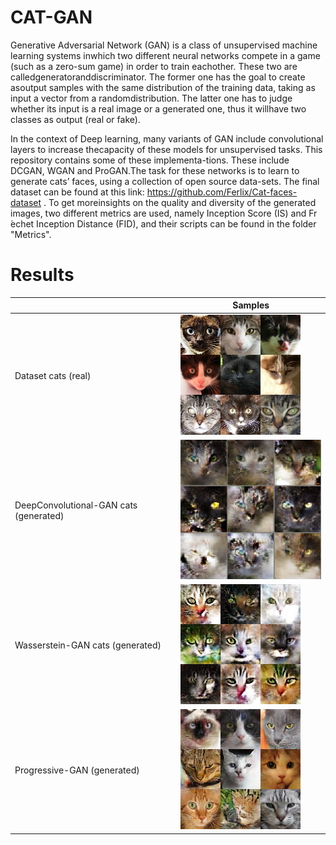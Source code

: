 # CAT-GAN
Generative  Adversarial  Network  (GAN)   is  a  class  of  unsupervised  machine  learning  systems  inwhich two different neural networks compete in a game (such as a zero-sum game) in order to train eachother.  These two are calledgeneratoranddiscriminator.  The former one has the goal to create asoutput samples with the same distribution of the training data, taking as input a vector from a randomdistribution. The latter one has to judge whether its input is a real image or a generated one, thus it willhave two classes as output (real or fake). 

In the context of Deep learning,  many variants of GAN include convolutional layers to increase thecapacity of these models for unsupervised tasks. This repository contains some of these implementa-tions.  These include DCGAN, WGAN and ProGAN.The task for these networks is to learn to generate cats’ faces, using a collection of open source data-sets. The final dataset can be found at this link: https://github.com/Ferlix/Cat-faces-dataset . 
To get moreinsights on the quality and diversity of the generated images, two different metrics are used, namely Inception Score (IS) and Fr ́echet Inception Distance (FID), and their scripts can be found in the folder "Metrics". 

# Results


 ⠀ | Samples
------------ | -------------
Dataset cats (real) | ![REAL](/Results/reals_sample.png)
DeepConvolutional-GAN cats (generated)| ![dc](/Results/dcgan_result.png)
Wasserstein-GAN cats (generated) | ![WGAN](/Results/wcats.png)
Progressive-GAN (generated)| ![pro](/Results/progan_results.png)

